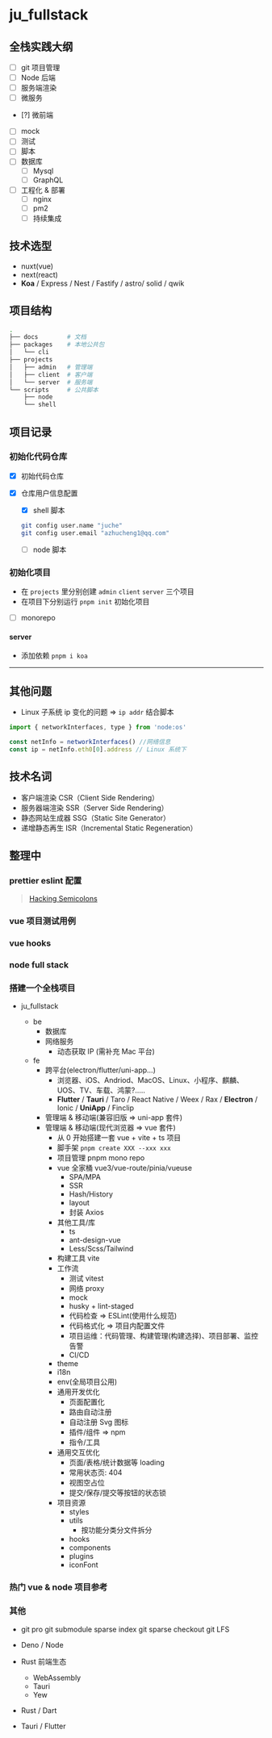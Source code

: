 # ju_fullstack

## 全栈实践大纲

- [ ] git 项目管理
- [ ] Node 后端
- [ ] 服务端渲染
- [ ] 微服务
- [?] 微前端
- [ ] mock
- [ ] 测试
- [ ] 脚本
- [ ] 数据库
  - [ ] Mysql
  - [ ] GraphQL
- [ ] 工程化 & 部署
  - [ ] nginx
  - [ ] pm2
  - [ ] 持续集成
  <!-- - [ ]  -->

## 技术选型

- nuxt(vue)
- next(react)
- **Koa** / Express / Nest / Fastify / astro/ solid / qwik

## 项目结构

```sh
.
├── docs        # 文档
├── packages    # 本地公共包
│   └── cli
├── projects
│   ├── admin   # 管理端
│   ├── client  # 客户端
│   └── server  # 服务端
└── scripts     # 公共脚本
    ├── node
    └── shell
```

## 项目记录

### 初始化代码仓库

- [x] 初始代码仓库
- [x] 仓库用户信息配置

  - [x] shell 脚本

  ```sh
  git config user.name "juche"
  git config user.email "azhucheng1@qq.com"
  ```

  - [ ] node 脚本

### 初始化项目

- 在 `projects` 里分别创建 `admin` `client` `server` 三个项目
- 在项目下分别运行 `pnpm init` 初始化项目
- [ ] monorepo

#### server

- 添加依赖 `pnpm i koa`

---

## 其他问题

- Linux 子系统 ip 变化的问题 => `ip addr` 结合脚本

```js
import { networkInterfaces, type } from 'node:os'

const netInfo = networkInterfaces() //网络信息
const ip = netInfo.eth0[0].address // Linux 系统下
```

## 技术名词

- 客户端渲染 CSR（Client Side Rendering）
- 服务器端渲染 SSR（Server Side Rendering）
- 静态网站生成器 SSG（Static Site Generator）
- 递增静态再生 ISR（Incremental Static Regeneration）

## 整理中

### prettier eslint 配置

> [Hacking Semicolons](https://slides.com/evanyou/semicolons)

### vue 项目测试用例

### vue hooks

### node full stack

### 搭建一个全栈项目

- ju_fullstack

  - be
    - 数据库
    - 网络服务
      - 动态获取 IP (需补充 Mac 平台)
  - fe
    - 跨平台(electron/flutter/uni-app...)
      - 浏览器、iOS、Andriod、MacOS、Linux、小程序、麒麟、UOS、TV、车载、鸿蒙?.....
      - **Flutter** / **Tauri** / Taro / React Native / Weex / Rax / **Electron** / Ionic / **UniApp** / Finclip
    - 管理端 & 移动端(兼容旧版 => uni-app 套件)
    - 管理端 & 移动端(现代浏览器 => vue 套件)
      - 从 0 开始搭建一套 vue + vite + ts 项目
      - 脚手架 `pnpm create XXX --xxx xxx`
      - 项目管理 pnpm mono repo
      - vue 全家桶 vue3/vue-route/pinia/vueuse
        - SPA/MPA
        - SSR
        - Hash/History
        - layout
        - 封装 Axios
      - 其他工具/库
        - ts
        - ant-design-vue
        - Less/Scss/Tailwind
      - 构建工具 vite
      - 工作流
        - 测试 vitest
        - 网络 proxy
        - mock
        - husky + lint-staged
        - 代码检查 => ESLint(使用什么规范)
        - 代码格式化 => 项目内配置文件
        - 项目运维：代码管理、构建管理(构建选择)、项目部署、监控告警
        - CI/CD
      - theme
      - i18n
      - env(全局项目公用)
      - 通用开发优化
        - 页面配置化
        - 路由自动注册
        - 自动注册 Svg 图标
        - 插件/组件 => npm
        - 指令/工具
      - 通用交互优化
        - 页面/表格/统计数据等 loading
        - 常用状态页: 404
        - 视图空占位
        - 提交/保存/提交等按钮的状态锁
      - 项目资源
        - styles
        - utils
          - 按功能分类分文件拆分
        - hooks
        - components
        - plugins
        - iconFont

### 热门 vue & node 项目参考

### 其他

- git
  pro git
  submodule
  sparse index
  git sparse checkout
  git LFS

- Deno / Node
- Rust 前端生态
  - WebAssembly
  - Tauri
  - Yew
- Rust / Dart
- Tauri / Flutter
